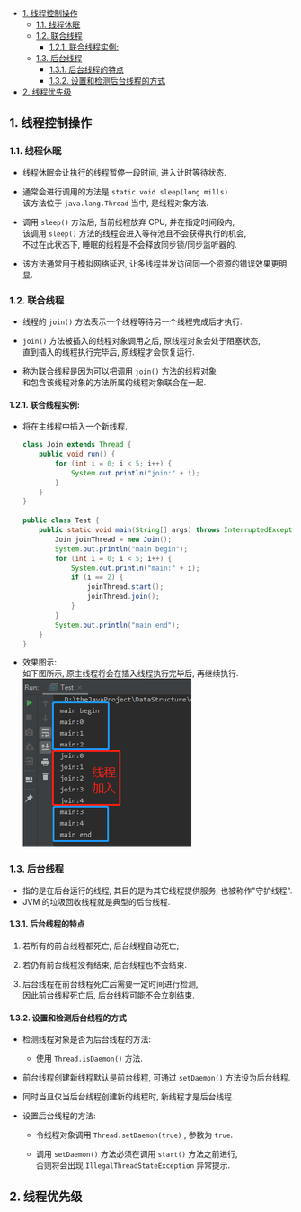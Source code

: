 <!-- TOC -->

- [1. 线程控制操作](#1-线程控制操作)
  - [1.1. 线程休眠](#11-线程休眠)
  - [1.2. 联合线程](#12-联合线程)
    - [1.2.1. 联合线程实例:](#121-联合线程实例)
  - [1.3. 后台线程](#13-后台线程)
    - [1.3.1. 后台线程的特点](#131-后台线程的特点)
    - [1.3.2. 设置和检测后台线程的方式](#132-设置和检测后台线程的方式)
- [2. 线程优先级](#2-线程优先级)

<!-- /TOC -->

## 1. 线程控制操作

### 1.1. 线程休眠
- 线程休眠会让执行的线程暂停一段时间, 进入计时等待状态.

- 通常会进行调用的方法是 `static void sleep(long mills)`  
  该方法位于 `java.lang.Thread` 当中, 是线程对象方法.

- 调用 `sleep()` 方法后, 当前线程放弃 CPU, 并在指定时间段内,  
  该调用 `sleep()` 方法的线程会进入等待池且不会获得执行的机会,  
  不过在此状态下, 睡眠的线程是不会释放同步锁/同步监听器的.

- 该方法通常用于模拟网络延迟, 让多线程并发访问同一个资源的错误效果更明显.   

### 1.2. 联合线程
- 线程的 `join()` 方法表示一个线程等待另一个线程完成后才执行.  
  
- `join()` 方法被插入的线程对象调用之后, 原线程对象会处于阻塞状态,  
  直到插入的线程执行完毕后, 原线程才会恢复运行.

- 称为联合线程是因为可以把调用 `join()` 方法的线程对象  
  和包含该线程对象的方法所属的线程对象联合在一起.

#### 1.2.1. 联合线程实例:  
- 将在主线程中插入一个新线程.  
  ```java
  class Join extends Thread {
      public void run() {
          for (int i = 0; i < 5; i++) {
              System.out.println("join:" + i);
          }
      }
  }

  public class Test {
      public static void main(String[] args) throws InterruptedException {
          Join joinThread = new Join();
          System.out.println("main begin");
          for (int i = 0; i < 5; i++) {
              System.out.println("main:" + i);
              if (i == 2) {
                  joinThread.start();
                  joinThread.join();
              }
          }
          System.out.println("main end");
      }
  }
  ```

- 效果图示:  
  如下图所示, 原主线程将会在插入线程执行完毕后, 再继续执行.  
  ![pic](../99.images/2021-01-09-15-54-25.png)


### 1.3. 后台线程
- 指的是在后台运行的线程, 其目的是为其它线程提供服务, 也被称作"守护线程".
- JVM 的垃圾回收线程就是典型的后台线程.

#### 1.3.1. 后台线程的特点
1. 若所有的前台线程都死亡, 后台线程自动死亡;

2. 若仍有前台线程没有结束, 后台线程也不会结束.

3. 后台线程在前台线程死亡后需要一定时间进行检测,   
  因此前台线程死亡后, 后台线程可能不会立刻结束.

#### 1.3.2. 设置和检测后台线程的方式
- 检测线程对象是否为后台线程的方法:  
  - 使用 `Thread.isDaemon()` 方法.

- 前台线程创建新线程默认是前台线程, 可通过 `setDaemon()` 方法设为后台线程.  
- 同时当且仅当后台线程创建新的线程时, 新线程才是后台线程.

- 设置后台线程的方法:  
  - 令线程对象调用 `Thread.setDaemon(true)` , 参数为 `true`.

  - 调用 `setDaemon()` 方法必须在调用 `start()` 方法之前进行,  
    否则将会出现 `IllegalThreadStateException` 异常提示.

## 2. 线程优先级